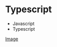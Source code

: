 # Typescript
- Javascript 
- Typescript

[Image](https://s3.amazonaws.com/alx-intranet.hbtn.io/uploads/medias/2019/12/baea85b5e9a9fb5c36ec.png?X-Amz-Algorithm=AWS4-HMAC-SHA256&X-Amz-Credential=AKIARDDGGGOUSBVO6H7D/20230705/us-east-1/s3/aws4_request&X-Amz-Date=20230705T192118Z&X-Amz-Expires=86400&X-Amz-SignedHeaders=host&X-Amz-Signature=ed45776e4e0b527aeee47e11efb214835c577e1f89e5b69e8d5ffa49865d3626)